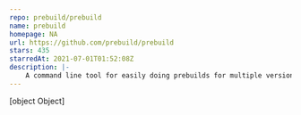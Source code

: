 ```yaml
---
repo: prebuild/prebuild
name: prebuild
homepage: NA
url: https://github.com/prebuild/prebuild
stars: 435
starredAt: 2021-07-01T01:52:08Z
description: |-
    A command line tool for easily doing prebuilds for multiple version of node on a specific platform
---
```


[object Object]

